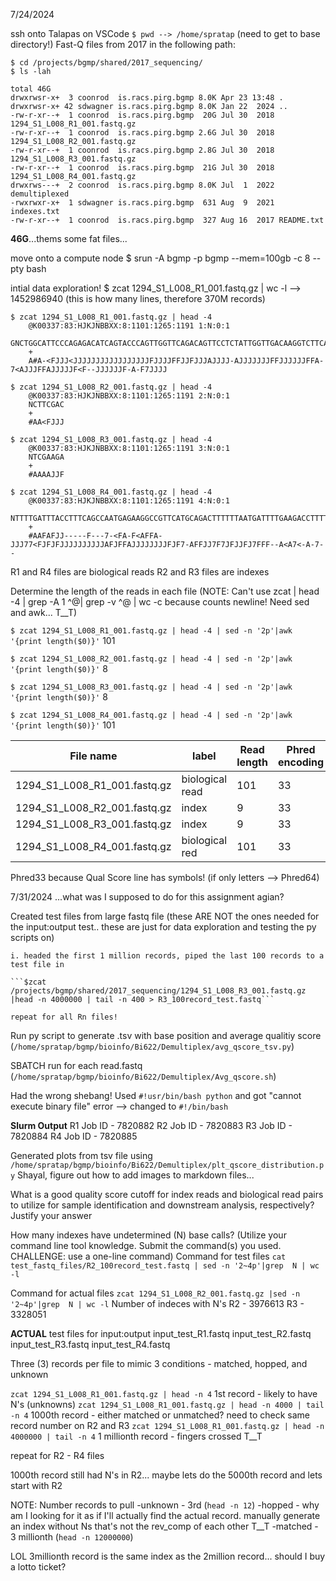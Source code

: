 
7/24/2024 

ssh onto Talapas on VSCode
```$ pwd --> /home/spratap``` (need to get to base directory!)
Fast-Q files from 2017 in the following path:
```$ cd ../..
$ cd /projects/bgmp/shared/2017_sequencing/
$ ls -lah
```

    total 46G
    drwxrwsr-x+  3 coonrod  is.racs.pirg.bgmp 8.0K Apr 23 13:48 .
    drwxrwsr-x+ 42 sdwagner is.racs.pirg.bgmp 8.0K Jan 22  2024 ..
    -rw-r-xr--+  1 coonrod  is.racs.pirg.bgmp  20G Jul 30  2018 1294_S1_L008_R1_001.fastq.gz
    -rw-r-xr--+  1 coonrod  is.racs.pirg.bgmp 2.6G Jul 30  2018 1294_S1_L008_R2_001.fastq.gz
    -rw-r-xr--+  1 coonrod  is.racs.pirg.bgmp 2.8G Jul 30  2018 1294_S1_L008_R3_001.fastq.gz
    -rw-r-xr--+  1 coonrod  is.racs.pirg.bgmp  21G Jul 30  2018 1294_S1_L008_R4_001.fastq.gz
    drwxrws---+  2 coonrod  is.racs.pirg.bgmp 8.0K Jul  1  2022 demultiplexed
    -rwxrwxr-x+  1 sdwagner is.racs.pirg.bgmp  631 Aug  9  2021 indexes.txt
    -rw-r-xr--+  1 coonrod  is.racs.pirg.bgmp  327 Aug 16  2017 README.txt

**46G**...thems some fat files...

move onto a compute node 
    $ srun -A bgmp -p bgmp --mem=100gb -c 8 --pty bash

intial data exploration!
    $ zcat 1294_S1_L008_R1_001.fastq.gz | wc -l
        --> 1452986940 (this is how many lines, therefore 370M records)
    
    $ zcat 1294_S1_L008_R1_001.fastq.gz | head -4
        @K00337:83:HJKJNBBXX:8:1101:1265:1191 1:N:0:1
        GNCTGGCATTCCCAGAGACATCAGTACCCAGTTGGTTCAGACAGTTCCTCTATTGGTTGACAAGGTCTTCATTTCTAGTGATATCAACACGGTGTCTACAA
        +
        A#A-<FJJJ<JJJJJJJJJJJJJJJJJFJJJJFFJJFJJJAJJJJ-AJJJJJJJFFJJJJJJFFA-7<AJJJFFAJJJJJF<F--JJJJJJF-A-F7JJJJ
    
    $ zcat 1294_S1_L008_R2_001.fastq.gz | head -4
        @K00337:83:HJKJNBBXX:8:1101:1265:1191 2:N:0:1
        NCTTCGAC
        +
        #AA<FJJJ

    $ zcat 1294_S1_L008_R3_001.fastq.gz | head -4
        @K00337:83:HJKJNBBXX:8:1101:1265:1191 3:N:0:1
        NTCGAAGA
        +
        #AAAAJJF

    $ zcat 1294_S1_L008_R4_001.fastq.gz | head -4
        @K00337:83:HJKJNBBXX:8:1101:1265:1191 4:N:0:1
        NTTTTGATTTACCTTTCAGCCAATGAGAAGGCCGTTCATGCAGACTTTTTTAATGATTTTGAAGACCTTTTTGATGATGATGATGTCCAGTGAGGCCTCCC
        +
        #AAFAFJJ-----F---7-<FA-F<AFFA-JJJ77<FJFJFJJJJJJJJJJAFJFFAJJJJJJJJFJF7-AFFJJ7F7JFJJFJ7FFF--A<A7<-A-7--
R1 and R4 files are biological reads
R2 and R3 files are indexes


Determine the length of the reads in each file
(NOTE: Can't use zcat <filename> | head -4 | grep -A 1 ^@| grep -v ^@ | wc -c because counts newline! Need sed and awk... T__T)

```$ zcat 1294_S1_L008_R1_001.fastq.gz | head -4 | sed -n '2p'|awk '{print length($0)}'```
101

```$ zcat 1294_S1_L008_R2_001.fastq.gz | head -4 | sed -n '2p'|awk '{print length($0)}'```
8 

```$ zcat 1294_S1_L008_R3_001.fastq.gz | head -4 | sed -n '2p'|awk '{print length($0)}'```
8

```$ zcat 1294_S1_L008_R4_001.fastq.gz | head -4 | sed -n '2p'|awk '{print length($0)}'```
101

| File name | label | Read length | Phred encoding |
|---|---|---|---|
| 1294_S1_L008_R1_001.fastq.gz | biological read | 101 | 33 |
| 1294_S1_L008_R2_001.fastq.gz | index | 9 | 33 |
| 1294_S1_L008_R3_001.fastq.gz | index | 9 | 33 |
| 1294_S1_L008_R4_001.fastq.gz | biological red |  101| 33 |

Phred33 because Qual Score line has symbols! (if only letters --> Phred64)

7/31/2024 ...what was I supposed to do for this assignment agian?


Created test files from large fastq file (these ARE NOT the ones needed for the input:output test.. these are just for data exploration and testing the py scripts on)

    i. headed the first 1 million records, piped the last 100 records to a test file in 

    ```$zcat /projects/bgmp/shared/2017_sequencing/1294_S1_L008_R3_001.fastq.gz |head -n 4000000 | tail -n 400 > R3_100record_test.fastq```

    repeat for all Rn files!

Run py script to generate .tsv with base position and average qualitiy score (```/home/spratap/bgmp/bioinfo/Bi622/Demultiplex/avg_qscore_tsv.py```)

SBATCH run for each read.fastq (```/home/spratap/bgmp/bioinfo/Bi622/Demultiplex/Avg_qscore.sh```)

Had the wrong shebang! Used ```#!usr/bin/bash python``` and got "cannot execute binary file" error --> changed to ```#!/bin/bash```

**Slurm Output**
R1 Job ID - 7820882
R2 Job ID - 7820883
R3 Job ID - 7820884
R4 Job ID - 7820885


Generated plots from tsv file using ```/home/spratap/bgmp/bioinfo/Bi622/Demultiplex/plt_qscore_distribution.py```
Shayal, figure out how to add images to markdown files...


What is a good quality score cutoff for index reads and biological read pairs to utilize for sample identification and downstream analysis, respectively? Justify your answer



How many indexes have undetermined (N) base calls? (Utilize your command line tool knowledge. Submit the command(s) you used. CHALLENGE: use a one-line command)
Command for test files
```cat test_fastq_files/R2_100record_test.fastq | sed -n '2~4p'|grep  N | wc -l```

Command for actual files
```zcat 1294_S1_L008_R2_001.fastq.gz |sed -n '2~4p'|grep  N | wc -l```
Number of indeces with N's
R2 - 3976613
R3 - 3328051

**ACTUAL** test files for input:output 
input_test_R1.fastq
input_test_R2.fastq
input_test_R3.fastq
input_test_R4.fastq

Three (3) records per file to mimic 3 conditions - matched, hopped, and unknown

```zcat 1294_S1_L008_R1_001.fastq.gz | head -n 4```
1st record - likely to have N's (unknowns)
```zcat 1294_S1_L008_R1_001.fastq.gz | head -n 4000 | tail -n 4```
1000th record - either matched or unmatched? need to check same record number on R2 and R3
```zcat 1294_S1_L008_R1_001.fastq.gz | head -n 4000000 | tail -n 4```
1 millionth record - fingers crossed T__T

repeat for R2 - R4 files

1000th record still had N's in R2... maybe lets do the 5000th record and lets start with R2

NOTE: Number records to pull
-unknown - 3rd (```head -n 12```)
-hopped - why am I looking for it as if I'll actually find the actual record. manually generate an index without Ns that's not the rev_comp of each other T__T
-matched - 3 millionth (```head -n 12000000```)

LOL 3millionth record is the same index as the 2million record... should I buy a lotto ticket?